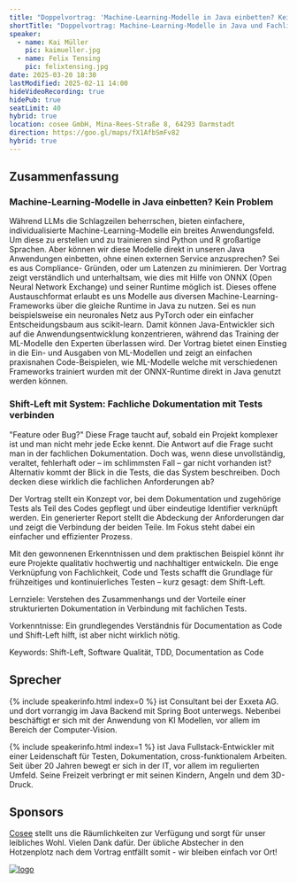 ```yaml
---
title: "Doppelvortrag: 'Machine-Learning-Modelle in Java einbetten? Kein Problem' und 'Shift-Left mit System: Fachliche Dokumentation mit Tests verbinden'"
shortTitle: "Doppelvortrag: Machine-Learning-Modelle in Java und Fachliche Dokumentation mit Tests verbinden"
speaker:
  - name: Kai Müller
    pic: kaimueller.jpg
  - name: Felix Tensing
    pic: felixtensing.jpg
date: 2025-03-20 18:30
lastModified: 2025-02-11 14:00
hideVideoRecording: true
hidePub: true
seatLimit: 40
hybrid: true
location: cosee GmbH, Mina-Rees-Straße 8, 64293 Darmstadt
direction: https://goo.gl/maps/fX1AfbSmFv82
hybrid: true
---
```


## Zusammenfassung

### Machine-Learning-Modelle in Java einbetten? Kein Problem

Während LLMs die Schlagzeilen beherrschen, bieten einfachere, individualisierte Machine-Learning-Modelle ein breites Anwendungsfeld. Um diese zu erstellen und zu trainieren sind Python und R großartige Sprachen.
Aber können wir diese Modelle direkt in unseren Java Anwendungen einbetten, ohne einen externen Service anzusprechen? Sei es aus Compliance- Gründen, oder um Latenzen zu minimieren.
Der Vortrag zeigt verständlich und unterhaltsam, wie dies mit Hilfe von ONNX (Open Neural Network Exchange) und seiner Runtime möglich ist. Dieses offene Austauschformat erlaubt es uns Modelle aus diversen
Machine-Learning-Frameworks über die gleiche Runtime in Java zu nutzen.
Sei es nun beispielsweise ein neuronales Netz aus PyTorch oder ein einfacher Entscheidungsbaum aus scikit-learn. Damit können Java-Entwickler sich auf die Anwendungsentwicklung konzentrieren,
während das Training der ML-Modelle den Experten überlassen wird.
Der Vortrag bietet einen Einstieg in die Ein- und Ausgaben von ML-Modellen und zeigt an einfachen
praxisnahen Code-Beispielen, wie ML-Modelle welche mit verschiedenen Frameworks trainiert wurden mit der ONNX-Runtime direkt in Java genutzt werden können.

### Shift-Left mit System: Fachliche Dokumentation mit Tests verbinden

"Feature oder Bug?" Diese Frage taucht auf, sobald ein Projekt komplexer ist und man nicht mehr jede Ecke kennt. Die Antwort auf die Frage sucht man in der fachlichen Dokumentation. Doch was, wenn diese unvollständig, veraltet, fehlerhaft oder – im schlimmsten Fall – gar nicht vorhanden ist? Alternativ kommt der Blick in die Tests, die das System beschreiben. Doch decken diese wirklich die fachlichen Anforderungen ab?

Der Vortrag stellt ein Konzept vor, bei dem Dokumentation und zugehörige Tests als Teil des Codes gepflegt und über eindeutige Identifier verknüpft werden. Ein generierter Report stellt die Abdeckung der Anforderungen dar und zeigt die Verbindung der beiden Teile. Im Fokus steht dabei ein einfacher und effizienter Prozess.

Mit den gewonnenen Erkenntnissen und dem praktischen Beispiel könnt ihr eure Projekte qualitativ hochwertig und nachhaltiger entwickeln. Die enge Verknüpfung von Fachlichkeit, Code und Tests schafft die Grundlage für frühzeitiges und kontinuierliches Testen – kurz gesagt: dem Shift-Left.

Lernziele:
Verstehen des Zusammenhangs und der Vorteile einer strukturierten Dokumentation in Verbindung mit fachlichen Tests.

Vorkenntnisse:
Ein grundlegendes Verständnis für Documentation as Code und Shift-Left hilft, ist aber nicht wirklich nötig.

Keywords: Shift-Left, Software Qualität, TDD, Documentation as Code


## Sprecher

{% include speakerinfo.html index=0 %} ist Consultant bei der Exxeta AG.  und dort vorrangig im Java Backend mit Spring Boot unterwegs. Nebenbei beschäftigt er sich mit der Anwendung von KI Modellen, vor allem im Bereich der Computer-Vision.

{% include speakerinfo.html index=1 %} ist Java Fullstack-Entwickler mit einer Leidenschaft für Testen, Dokumentation, cross-funktionalem Arbeiten. Seit über 20 Jahren bewegt er sich in der IT, vor allem im regulierten Umfeld. Seine Freizeit verbringt er mit seinen Kindern, Angeln und dem 3D-Druck.

## Sponsors

[Cosee](http://www.cosee.biz) stellt uns die Räumlichkeiten zur Verfügung und sorgt für unser leibliches Wohl. Vielen Dank dafür. Der übliche Abstecher in den Hotzenplotz nach dem Vortrag entfällt somit - wir bleiben einfach vor Ort!

[![logo](/images/sponsors/cosee.png)](http://www.cosee.biz)
